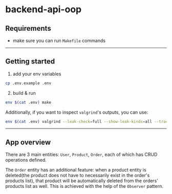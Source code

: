 # backend-api-oop

## Requirements

* make sure you can run `Makefile` commands

---

## Getting started

1. add your env variables

```bash
cp .env.example .env
```

2. build & run

```bash
env $(cat .env) make
```

Additionally, if you want to inspect `valgrind`'s outputs, you can use:

```bash
env $(cat .env) valgrind --leak-check=full --show-leak-kinds=all --track-origins=yes --error-exitcode=1 ./main &> valgrind.txt
```

---

## App overview

There are 3 main entities: `User`, `Product`, `Order`, each of which has CRUD operations defined.

The `Order` entity has an additional feature: when a product entity is deleted(the product does not have to necessarily exist in the order's products list), that product will be automatically deleted from the orders' products list as well. This is achieved with the help of the `Observer` pattern.